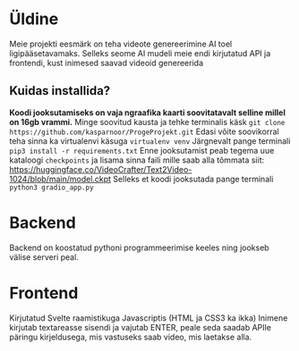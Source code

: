 # Üldine

Meie projekti eesmärk on teha videote genereerimine AI toel ligipääsetavamaks. Selleks seome AI mudeli meie endi kirjutatud API ja frontendi, kust inimesed saavad videoid genereerida

## Kuidas installida?
**Koodi jooksutamiseks on vaja ngraafika kaarti soovitatavalt selline millel on 16gb vrammi.** 
Minge soovitud kausta ja tehke terminalis käsk `git clone https://github.com/kasparnoor/ProgeProjekt.git`
Edasi võite soovikorral teha sinna ka virtualenvi käsuga `virtualenv venv`
Järgnevalt pange terminali `pip3 install -r requirements.txt`
Enne jooksutamist peab tegema uue kataloogi `checkpoints` ja lisama sinna faili mille saab alla tõmmata siit: https://huggingface.co/VideoCrafter/Text2Video-1024/blob/main/model.ckpt
Selleks et koodi jooksutada pange terminali `python3 gradio_app.py`
# Backend
Backend on koostatud pythoni programmeerimise keeles ning jookseb välise serveri peal. 
# Frontend

Kirjutatud Svelte raamistikuga Javascriptis (HTML ja CSS3 ka ikka)
Inimene kirjutab textareasse sisendi ja vajutab ENTER, peale seda saadab APIle päringu kirjeldusega, mis vastuseks saab video, mis laetakse alla.

